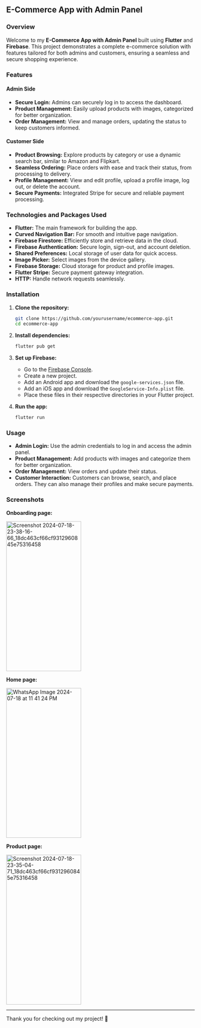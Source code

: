 ## E-Commerce App with Admin Panel

### Overview
Welcome to my **E-Commerce App with Admin Panel** built using **Flutter** and **Firebase**. This project demonstrates a complete e-commerce solution with features tailored for both admins and customers, ensuring a seamless and secure shopping experience.

### Features

#### Admin Side
- **Secure Login:** Admins can securely log in to access the dashboard.
- **Product Management:** Easily upload products with images, categorized for better organization.
- **Order Management:** View and manage orders, updating the status to keep customers informed.

#### Customer Side
- **Product Browsing:** Explore products by category or use a dynamic search bar, similar to Amazon and Flipkart.
- **Seamless Ordering:** Place orders with ease and track their status, from processing to delivery.
- **Profile Management:** View and edit profile, upload a profile image, log out, or delete the account.
- **Secure Payments:** Integrated Stripe for secure and reliable payment processing.

### Technologies and Packages Used
- **Flutter:** The main framework for building the app.
- **Curved Navigation Bar:** For smooth and intuitive page navigation.
- **Firebase Firestore:** Efficiently store and retrieve data in the cloud.
- **Firebase Authentication:** Secure login, sign-out, and account deletion.
- **Shared Preferences:** Local storage of user data for quick access.
- **Image Picker:** Select images from the device gallery.
- **Firebase Storage:** Cloud storage for product and profile images.
- **Flutter Stripe:** Secure payment gateway integration.
- **HTTP:** Handle network requests seamlessly.

### Installation

1. **Clone the repository:**
   ```sh
   git clone https://github.com/yourusername/ecommerce-app.git
   cd ecommerce-app
   ```

2. **Install dependencies:**
   ```sh
   flutter pub get
   ```

3. **Set up Firebase:**
   - Go to the [Firebase Console](https://console.firebase.google.com/).
   - Create a new project.
   - Add an Android app and download the `google-services.json` file.
   - Add an iOS app and download the `GoogleService-Info.plist` file.
   - Place these files in their respective directories in your Flutter project.

4. **Run the app:**
   ```sh
   flutter run
   ```

### Usage

- **Admin Login:** Use the admin credentials to log in and access the admin panel.
- **Product Management:** Add products with images and categorize them for better organization.
- **Order Management:** View orders and update their status.
- **Customer Interaction:** Customers can browse, search, and place orders. They can also manage their profiles and make secure payments.

### Screenshots
**Onboarding page:**


<img src="https://github.com/user-attachments/assets/b6867589-9775-481f-8d5b-dacea02e00ea" alt="Screenshot 2024-07-18-23-38-16-66_18dc463cf66cf9312960845e75316458" width="200" height="400" />

**Home page:**

<img src="https://github.com/user-attachments/assets/e1c4478b-c279-435c-8779-f9ec61fe7d59" alt="WhatsApp Image 2024-07-18 at 11 41 24 PM" width="200" height="400" />


**Product page:**


<img src="https://github.com/user-attachments/assets/ddbc9c2a-30c8-4b65-b6d6-d90cecaf9ab5" alt="Screenshot 2024-07-18-23-35-04-71_18dc463cf66cf9312960845e75316458" width="200" height="400" />


---

Thank you for checking out my project! 🚀
